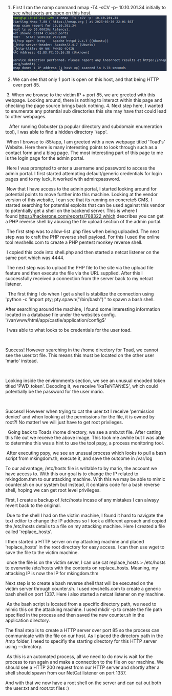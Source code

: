 1. First I ran the namp command nmap -T4 -sCV -p- 10.10.201.34 initially to see what ports are open on this host.
![Nmap Scan](Images/mKingdom/nmapscan.png)

 2. We can see that only 1 port is open on this host, and that being HTTP over port 85.

 3. When we browse to the victim IP + port 85, we are greeted with this webpage. Looking around, there is nothing to interact within this page and checking the page source brings back nothing.
4. Next step here, I wanted to enumerate any potential sub directories this site may have that could lead to other webpages.

 
 After running Gobuster (a popular directory and subdomain enumeration tool), I was able to find a hidden directory '/app'.


 When I browse to <victimIP>:85/app, I am greeted with a new webpage titled 'Toad's' Website. Here there is many interesting points to look through such as a contact form and a blog page. The most interesting part of this page to me is the login page for the admin portal.


 Here I was prompted to enter a username and password to access the admin portal. I first started attempting default/generic credentials for login pages and to my luck, it worked with admin:password.

 Now that I have access to the admin portal, I started looking around for potential points to move further into this machine. Looking at the vendor version of this website, I can see that its running on concrete5 CMS.
I started searching for potential exploits that can be used against this vendor to potentially get a shell on the backend server. This is where I found https://hackerone.com/reports/768322 which describes you can get a PHP reverse shell by abusing the file upload section of the admin portal.

 The first step was to allow-list .php files when being uploaded. The next step was to craft the PHP reverse shell payload. For this I used the online tool revshells.com to create a PHP pentest monkey reverse shell. 

 I copied this code into shell.php and then started a netcat listener on the same port which was 4444.

 The next step was to upload the PHP file to the site via the upload file feature and then execute the file via the URL supplied. After this I successfully received a connection from the server back to my netcat listener.


 
The first thing I do when I get a shell is stabilize the connection using 'python -c 'import pty; pty.spawn("/bin/bash")'' to spawn a bash shell.

After searching around the machine, I found some interesting information located in a database file under the websites config. '/var/www/html/app/castle/application/config$'

 I was able to what looks to be credentials for the user toad.

 

Success!
However searching in the /home directory for Toad, we cannot see the user.txt file. This means this must be located on the other user 'mario' instead. 


 

Looking inside the environments section, we see an unusual encoded token titled 'PWD_token'. Decoding it, we receive 'ikaTeNTANtES', which could potentially be the password for the user mario.

 

Success!
However when trying to cat the user.txt I receive 'permission denied' and when looking at the permissions for the file, it is owned by root?!
No matter! we will just have to get root privileges.



 
Going back to Toads /home directory, we see a smb.txt file. After catting this file out we receive the above image. This took me awhile but I was able to determine this was a hint to use the tool pspy, a process monitoring tool.


 After executing pspy, we see an unusual process which looks to pull a bash script from mkingdom.th, execute it, and save the outcome in /var/log


To our advantage, /etc/hosts file is writable to by mario, the account we have access to. With this our goal is to change the IP related to mkingdom.thm to our attacking machine. With this we may be able to mimic counter.sh on our system but instead, it contains code for a bash reverse shell, hoping we can get root level privileges.

First, I create a backup of /etc/hosts incase of any mistakes I can alwayy revert back to the original. 

 Due to the shell I had on the victim machine, I found it hard to navigate the text editor to change the IP address so I took a different aproach and copied the /etc/hosts details to a file on my attacking machine. Here I created a file called 'replace_hosts'.
 

I then started a HTTP server on my attacking machine and placed 'replace_hosts' in the root directory for easy access. I can then use wget to save the file to the victim machine.


 once the file is on the victim sever, I can use cat replace_hosts > /etc/hosts to overwrite /etc/hosts with the contents on replace_hosts. Meaning, my attacking IP is now the IP for mkingdom.thm


Next step is to create a bash reverse shell that will be executed on the victim server through counter.sh. I used revshells.com to create a generic bash shell on port 1337. Here i also started a netcat listener on my machine. 


 As the bash script is located from a specific directory path, we need to mimic this on the attacking machine. I used mkdir -p to create the file path specified in the process and then saved the new counter.sh in the application directory.


The final step is to create a HTTP server over port 85 so the process can communicate with the file on our host. As I placed the directory path in the /tmp folder, I need to specifiy the starting directory for this HTTP server using --directory.

 As this is an automated process, all we need to do now is wait for the process to run again and make a connection to the file on our machine. We should see a HTTP 200 request from our HTTP server and shortly after a shell should spawn from our NetCat listener on port 1337.

And with that we now have a root shell on the server and can cat out both the user.txt and root.txt files :)
